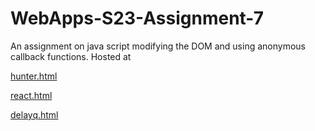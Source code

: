 # WebApps-S23-Assignment-7
An assignment on java script modifying the DOM and using anonymous callback functions.
Hosted at 

[hunter.html](https://44-563-web-apps-s23.github.io/44563-webapps-s23-assignment7-SahithiKasarapu/hunter.html)

[react.html](https://44-563-web-apps-s23.github.io/44563-webapps-s23-assignment7-SahithiKasarapu/react.html)

[delayq.html](https://44-563-web-apps-s23.github.io/44563-webapps-s23-assignment7-SahithiKasarapu/delayq.html)
